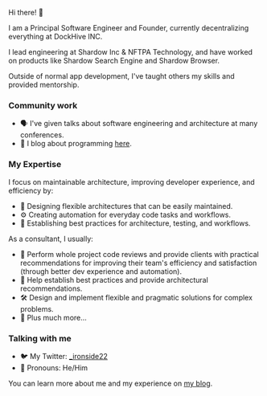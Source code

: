 Hi there! 👋

I am a Principal Software Engineer and Founder, currently decentralizing everything at DockHive INC.

I lead engineering at Shardow Inc & NFTPA Technology, and have worked on products like Shardow Search Engine and Shardow Browser.

Outside of normal app development, I've taught others my skills and provided mentorship.

### Community work
- 🗣 I've given talks about software engineering and architecture at many conferences.
- 📝 I blog about programming [here](https://blog.abdulkereem.com).

### My Expertise
I focus on maintainable architecture, improving developer experience, and efficiency by:
- 🤔 Designing flexible architectures that can be easily maintained.
- ⚙️ Creating automation for everyday code tasks and workflows.
- 👥 Establishing best practices for architecture, testing, and workflows.

As a consultant, I usually:
- 🤔 Perform whole project code reviews and provide clients with practical recommendations for improving their team's efficiency and satisfaction (through better dev experience and automation).
- 👥 Help establish best practices and provide architectural recommendations.
- 🛠️ Design and implement flexible and pragmatic solutions for complex problems.
- 🧙 Plus much more...

### Talking with me
- 🐦 My Twitter: [\_ironside22](https://twitter.com/_ironside22)
- 💬 Pronouns: He/Him

You can learn more about me and my experience on [my blog](https://blog.abdulkereem.com).
